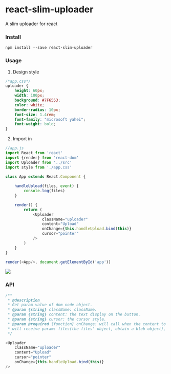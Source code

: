 # react-slim-uploader
A slim uploader for react

### Install
`npm install --save react-slim-uploader`

### Usage

1. Design style
```css
/*app.css*/
uploader {
    height: 60px;
    width: 100px;
    background: #7F6553;
    color: white;
    border-radius: 10px;
    font-size: 1.4rem;
    font-family: "microsoft yahei";
    font-weight: bold;
}
```

2. Import in
```javascript
//app.js
import React from 'react'
import {render} from 'react-dom'
import Uploader from '../src'
import style from './app.css'

class App extends React.Component {
 
    handleUpload(files, event) {
        console.log(files)
    }

    render() {
        return (
            <Uploader
                className="uploader"
                content="Upload"
                onChange={this.handleUpload.bind(this)}
                cursor="pointer"
            />
        )
    }
}

render(<App/>, document.getElementById('app'))
```

![](http://7xqhly.com1.z0.glb.clouddn.com/btn2.png)

### API
```javascript
/**
 * @description 
 * Get param value of dom node object.
 * @param {string} className: className.
 * @param {string} content: the text display on the button.
 * @param {string} cursor: the cursor style.
 * @param @required {function} onChange: will call when the content to upload was changed,
 * will receive param: files(the files' object, obtain a blob object), event(the onChange event)
 */

<Uploader
    className="uploader"
    content="Upload"
    cursor="pointer"
    onChange={this.handleUpload.bind(this)}
/>
```

